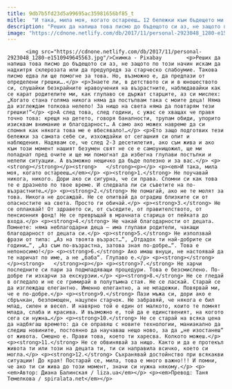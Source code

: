 ```yaml
---
title: 9db7b5fd23d5a99695ac35981656bf85_t
mitle:  "И така, мила моя, когато остарееш… 12 бележки към бъдещето ми аз"
description: "Реших да напиша това писмо до бъдещото си аз, не защото по този начин искам да надхитря склерозата или да предупредя за старческо слабоумие. Такова писмо едва ли ще помогне за това. Но, възможно е, да предпази от определени грешки…. Знаете ли, в детството си и в юношеството си, слушайки безкрайните нравоучения на възрастните, наблюдавайки …"
image: "https://cdnone.netlify.com/db/2017/11/personal-2923048_1280-e1510949645563.jpg"
---
```


          <img src="https://cdnone.netlify.com/db/2017/11/personal-2923048_1280-e1510949645563.jpg"/>Снимка - Pixabay        <p>Реших да напиша това писмо до бъдещото си аз, не защото по този начин искам да надхитря склерозата или да предупредя за старческо слабоумие. Такова писмо едва ли ще помогне за това. Но, възможно е, да предпази от определени грешки….</p> <p>Знаете ли, в детството си и в юношеството си, слушайки безкрайните нравоучения на възрастните, наблюдавайки как се карат родителите ми, как глупаво се държат старците, аз си мислех: „Когато стана голяма никога няма да постъпвам така с моите деца! Няма да изглеждам толкова нелепо! За нищо на света няма да повтарям тези грешки!“</p> <p>А след това, след години, с ужас се хващах че правя точно това: крещя на детето, говоря баналности, трупам обиди, упорито изисквам внимание и благодарност… А само ако можех навреме да си спомня как някога това ме е вбесявало!…</p> <p>Ето защо подготвих тези бележки за самата себе си, изхождайки от сегашния си опит и наблюдения. Надявам се, че след 2-3 десетилетия, ако съм жива и ако към този момент нашият безумен свят не се е самоунищожил, ще ми попаднат пред очите и ще ми помогнат да избегна глупави постъпки и нелепи ситуации. А възможно нещичко да бъде полезно и за вас.</p> <p><strong></strong></p><strong>   </strong><p></p> <p><em>И така, мила моя, когато остарееш…</em></p> <p><strong>1.</strong> Не поучавай никога, никого. Дори ако си сигурна, че си права. Спомни си как това те е дразнело по твое време. И следвала ли си съветите на по-възрастните…</p> <p><strong>2.</strong> Не помагай, ако не те молят за това. Никога не досаждай. Не се опитвай да оградиш близките си от опасностите на света. Просто ги обичай.</p> <p><strong>3.</strong> Не се оплаквай! От здравето си, от съседите, от правителството, от пенсионния фонд! Не се превръщай в мрачната старица от пейката до входа.</p> <p><strong>4.</strong> Не чакай благодарности от децата. Помнете: няма неблагодарни деца – има глупави родители, чакащи благодарност от децата си.</p> <p><strong>5.</strong> Не използвай фрази от типа: „Аз на твоята възраст…“, „Отдадох ти най-добрите си години…“, „Аз съм по-възрастна, затова зная по-добре…“. Това е непоносимо!</p> <p><strong>6.</strong> Ако имаш внуци, не настоявай да те наричат по име, а не „баба“. Глупаво е.</p> <p><strong></strong></p><strong>   </strong><p></p> <p><strong>7.</strong> Не харчи последните си пари за подмладяващи процедури. Това е безсмислено. По-добре ги изхарчи за екскурзии.</p> <p><strong>8.</strong> Не се гледай в огледало и не се гримирай в полутъмна стая. Не се ласкай. Старай се да изглеждаш елегантно. Именно елегантно, а не младежки. Повярвай ми, че е по-добре.</p> <p><strong>9.</strong> Пази мъжа си, дори ако е сбръчкан, безпомощен, нацупен старчок. Не забравяй, че някога е бил млад, силен и весел. И навярно той е един от малкото, които те помнят млада, слаба и красива. И възможно е, той да е единственият, на когото сега си нужна…</p> <p><strong>10.</strong> Не се старай на всяка цена да надбягаш времето: да се оправяш с новите технологии, маниакално да следиш новините, постоянно да научаваш нещо ново, за да „не изостанеш“ от живота. Смешно е. Прави това, което ти харесва. Колкото можеш.</p> <p><strong>11.</strong> Не се обвинявай за нищо. Както и да е протекъл живота ти или този на децата ти, ти си направила всичко, което си могла.</p> <p><strong>12.</strong> Съхранявай достойнство при всякакви ситуации! До края! Постарай се, мила, това е много важно!!! И помни, че ако ти си жива до този момент, значи си нужна някому.</p> <p><em>Автор: Диана Балинская / liza.ua</em></p> <p><em>Превод: Таня Темелкова / spiralata.net</em></p>        